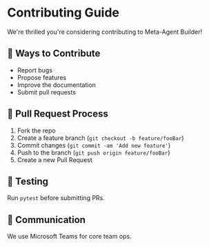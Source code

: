 
# Contributing Guide

We're thrilled you're considering contributing to Meta-Agent Builder!

## 🧩 Ways to Contribute
- Report bugs
- Propose features
- Improve the documentation
- Submit pull requests

## 🚀 Pull Request Process
1. Fork the repo
2. Create a feature branch (`git checkout -b feature/fooBar`)
3. Commit changes (`git commit -am 'Add new feature'`)
4. Push to the branch (`git push origin feature/fooBar`)
5. Create a new Pull Request

## 🧪 Testing
Run `pytest` before submitting PRs.

## 💬 Communication
We use Microsoft Teams for core team ops.
